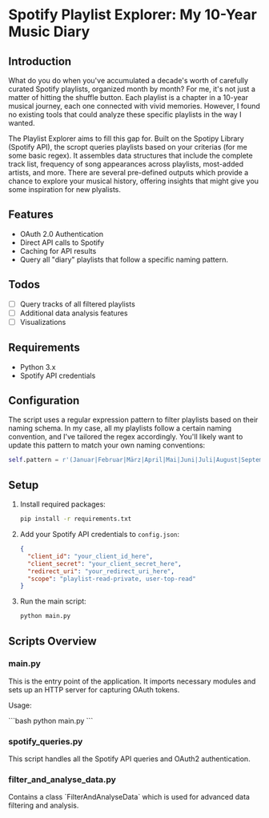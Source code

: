 # Spotify Playlist Explorer: My 10-Year Music Diary

## Introduction

What do you do when you've accumulated a decade's worth of carefully curated Spotify playlists, organized month by month? For me, it's not just a matter of hitting the shuffle button. Each playlist is a chapter in a 10-year musical journey, each one connected with vivid memories. However, I found no existing tools that could analyze these specific playlists in the way I wanted.

The Playlist Explorer aims to fill this gap for. Built on the Spotipy Library (Spotify API), the scropt queries playlists based on your criterias (for me some basic regex). It assembles data structures that include the complete track list, frequency of song appearances across playlists, most-added artists, and more. There are several pre-defined outputs which provide a chance to explore your musical history, offering insights that might give you some inspiration for new plyalists.

## Features

- OAuth 2.0 Authentication
- Direct API calls to Spotify
- Caching for API results
- Query all "diary" playlists that follow a specific naming pattern.

## Todos

- [ ] Query tracks of all filtered playlists
- [ ] Additional data analysis features
- [ ] Visualizations

## Requirements

- Python 3.x
- Spotify API credentials

## Configuration

The script uses a regular expression pattern to filter playlists based on their naming schema. In my case, all my playlists follow a certain naming convention, and I've tailored the regex accordingly. You'll likely want to update this pattern to match your own naming conventions:

```python
self.pattern = r'(Januar|Februar|März|April|Mai|Juni|Juli|August|September|Oktober|November|Dezember)(?: und (Januar|Februar|März|April|Mai|Juni|Juli|August|September|Oktober|November|Dezember))? \d{4} *- *+'
```

## Setup

1. Install required packages:
   ```bash
   pip install -r requirements.txt
   ```
   
2. Add your Spotify API credentials to `config.json`:
   ```json
   {
     "client_id": "your_client_id_here",
     "client_secret": "your_client_secret_here",
     "redirect_uri": "your_redirect_uri_here",
     "scope": "playlist-read-private, user-top-read"
   }
   ```
   
3. Run the main script:
   ```bash
   python main.py
   ```


## Scripts Overview

### main.py

This is the entry point of the application. It imports necessary modules and sets up an HTTP server for capturing OAuth tokens.

Usage:

\`\`\`bash
python main.py
\`\`\`

### spotify_queries.py

This script handles all the Spotify API queries and OAuth2 authentication.

### filter_and_analyse_data.py

Contains a class \`FilterAndAnalyseData\` which is used for advanced data filtering and analysis.
